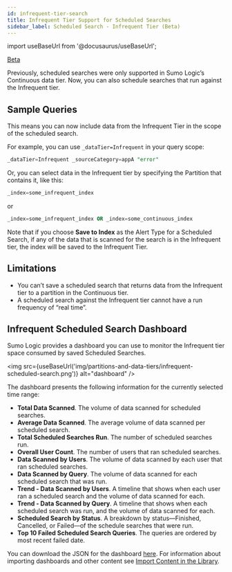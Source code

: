 ```yaml
---
id: infrequent-tier-search
title: Infrequent Tier Support for Scheduled Searches
sidebar_label: Scheduled Search - Infrequent Tier (Beta)
---
```


import useBaseUrl from '@docusaurus/useBaseUrl';

<p> <a href="/docs/beta"><span className="beta">Beta</span></a> </p>

Previously, scheduled searches were only supported in Sumo Logic’s Continuous data tier. Now, you can also schedule searches that run against the Infrequent tier.

## Sample Queries

This means you can now include data from the Infrequent Tier in the scope of the scheduled search.

For example, you can use `_dataTier=Infrequent` in your query scope:

```sql
_dataTier=Infrequent _sourceCategory=appA "error"
```

Or, you can select data in the Infrequent tier by specifying the Partition that contains it, like this:

```sql
_index=some_infrequent_index
```

or


```sql
_index=some_infrequent_index OR _index=some_continuous_index
```

Note that if you choose **Save to Index** as the Alert Type for a Scheduled Search, if any of the data that is scanned for the search is in the Infrequent tier, the index will be saved to the Infrequent Tier.


## Limitations  

* You can’t save a scheduled search that returns data from the Infrequent tier to a partition in the Continuous tier.
* A scheduled search against the Infrequent tier cannot have a run frequency of “real time”.


## Infrequent Scheduled Search Dashboard

Sumo Logic provides a dashboard you can use to monitor the Infrequent tier space consumed by saved Scheduled Searches.

<img src={useBaseUrl('img/partitions-and-data-tiers/infrequent-scheduled-search.png')} alt="dashboard" />

The dashboard presents the following information for the currently selected time range:

* **Total Data Scanned**. The volume of data scanned for scheduled searches.
* **Average Data Scanned**. The average volume of data scanned per scheduled search.
* **Total Scheduled Searches Run**. The number of scheduled searches run.
* **Overall User Count**. The number of users that ran scheduled searches.
* **Data Scanned by Users**. The volume of data scanned by each user that ran scheduled searches.
* **Data Scanned by Query**. The volume of data scanned for each scheduled search that was run.
* **Trend - Data Scanned by Users**. A timeline that shows when each user ran a scheduled search and the volume of data scanned for each.
* **Trend - Data Scanned by Query**. A timeline that shows when each scheduled search was run, and the volume of data scanned for each.
* **Scheduled Search by Status**. A breakdown by status—Finished, Cancelled, or Failed—of the schedule searches that were run.
* **Top 10 Failed Scheduled Search Queries**. The queries are ordered by most recent failed date.

You can download the JSON for the dashboard [here](https://sumologic-app-data.s3.amazonaws.com/Infrequent_Scheduled_Search_Dashboard.json). For information about importing dashboards and other content see [Import Content in the Library](/docs/get-started/library/manage-library). 
